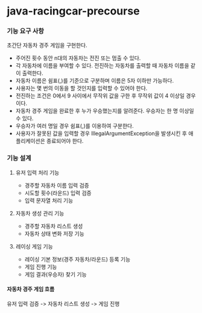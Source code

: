 # java-racingcar-precourse

### 기능 요구 사항
초간단 자동차 경주 게임을 구현한다.
- 주어진 횟수 동안 n대의 자동차는 전진 또는 멈출 수 있다.
- 각 자동차에 이름을 부여할 수 있다. 전진하는 자동차를 출력할 때 자동차 이름을 같이 출력한다.
- 자동차 이름은 쉼표(,)를 기준으로 구분하며 이름은 5자 이하만 가능하다.
- 사용자는 몇 번의 이동을 할 것인지를 입력할 수 있어야 한다.
- 전진하는 조건은 0에서 9 사이에서 무작위 값을 구한 후 무작위 값이 4 이상일 경우이다.
- 자동차 경주 게임을 완료한 후 누가 우승했는지를 알려준다. 우승자는 한 명 이상일 수 있다.
- 우승자가 여러 명일 경우 쉼표(,)를 이용하여 구분한다.
- 사용자가 잘못된 값을 입력할 경우 IllegalArgumentException을 발생시킨 후 애플리케이션은 종료되어야 한다.

### 기능 설계
1. 유저 입력 처리 기능
   - 경주할 자동차 이름 입력 검증
   - 시도할 횟수(라운드) 입력 검증
   - 입력 문자열 처리 기능

 
2. 자동차 생성 관리 기능
   - 경주할 자동차 리스트 생성
   - 자동차 상태 변화 저장 기능

3. 레이싱 게임 기능
   - 레이싱 기본 정보(경주 자동차/라운드) 등록 기능
   - 게임 진행 기능 
   - 게임 결과(우승자) 찾기 기능


#### 자동차 경주 게임 흐름
유저 입력 검증 -> 자동차 리스트 생성 -> 게임 진행